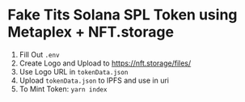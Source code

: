 # Fake Tits Solana SPL Token using Metaplex + NFT.storage

1. Fill Out `.env`
2. Create Logo and Upload to https://nft.storage/files/
3. Use Logo URL in `tokenData.json` 
4. Upload `tokenData.json` to IPFS and use in uri
5. To Mint Token: `yarn index`

